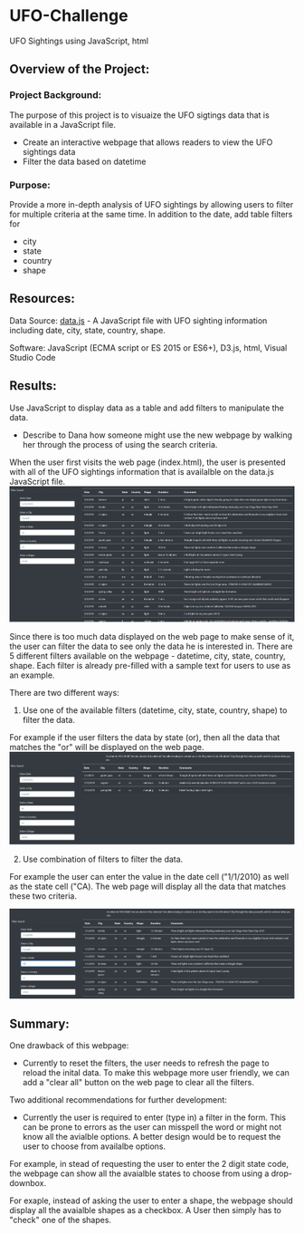 # UFO-Challenge
UFO Sightings using JavaScript, html

## Overview of the Project:

### Project Background:

The purpose of this project is to visuaize the UFO sigtings data that is available in a JavaScript file.
- Create an interactive webpage that allows readers to view the UFO sightings data 
- Filter the data based on datetime



### Purpose:

Provide a more in-depth analysis of UFO sightings by allowing users to filter for multiple criteria at the same time. In addition to the date, add table filters for 
- city 
- state 
- country
- shape

## Resources:

Data Source: [data.js](static/js/data.js)  - A JavaScript file with UFO sighting information including date, city, state, country, shape.

Software: JavaScript (ECMA script or ES 2015 or ES6+), D3.js, html, Visual Studio Code

## Results:

Use JavaScript to display data as a table and add filters to manipulate the data.  

- Describe to Dana how someone might use the new webpage by walking her through the process of using the search criteria. 

When the user first visits the web page (index.html), the user is presented with all of the UFO sightings information that is availalble on the data.js JavaScript file.  
![initialLoad.png](static/images/initialLoad.png)

Since there is too much data displayed on the web page to make sense of it, the user can filter the data to see only the data he is interested in.  There are 5 different filters available on the webpage - datetime, city, state, country, shape. Each filter is already pre-filled with a sample text for users to use as an example. 

There are two different ways:

1) Use one of the available filters (datetime, city, state, country, shape) to filter the data.  

For example if the user filters the data by state (or), then all the data that matches the "or" will be displayed on the web page.
![filterByState.png](static/images/filterByState.png)


2) Use combination of filters to filter the data.

For example the user can enter the value in the date cell ("1/1/2010) as well as the state cell ("CA). The web page will display all the data that matches these two criteria.

![filterByDateState.png](static/images/filterByDateState.png)

## Summary:

One drawback of this webpage:

- Currently to reset the filters, the user needs to refresh the page to reload the inital data. To make this webpage more user friendly, we can add a "clear all" button on the web page to clear all the filters.

Two additional recommendations for further development:

- Currently the user is required to enter (type in) a filter in the form.  This can be prone to errors as the user can misspell the word or might not know all the avialble options.  A better design would be to request the user to choose from availalbe options.

For example, in stead of requesting the user to enter the 2 digit state code, the webpage can show all the avaialble states to choose from using a drop-downbox.

For exaple, instead of asking the user to enter a shape, the webpage should display all the avaialble shapes as a checkbox. A User then simply has to "check" one of the shapes. 



